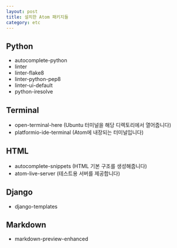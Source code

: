 ```yaml
---
layout: post
title: 설치한 Atom 패키지들
category: etc
---
```


## Python

- autocomplete-python
- linter
- linter-flake8
- linter-python-pep8
- linter-ui-default
- python-iresolve

## Terminal

- open-terminal-here (Ubuntu 터미널을 해당 디렉토리에서 열어줍니다)
- platformio-ide-terminal (Atom에 내장되는 터미널입니다)

## HTML

- autocomplete-snippets (HTML 기본 구조를 생성해줍니다)
- atom-live-server (테스트용 서버를 제공합니다)

## Django

- django-templates

## Markdown

- markdown-preview-enhanced
